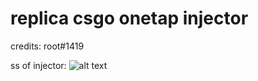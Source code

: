 # replica csgo onetap injector


credits: root#1419

ss of injector: 
![alt text](https://blxxz.011010010110110001111001.lol/blxxz/😛🧽🥣🗻) 
